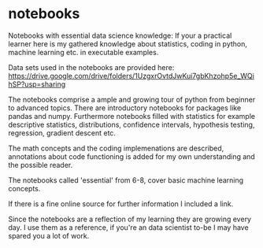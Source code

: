 # notebooks

Notebooks with essential data science knowledge:
If your a practical learner here is my gathered knowledge about 
statistics, coding in python, machine learning etc. in executable examples.

Data sets used in the notebooks are provided here:
https://drive.google.com/drive/folders/1UzgxrOvtdJwKui7gbKhzohp5e_WQihSP?usp=sharing

The notebooks comprise a ample and growing tour of python from beginner to advanced topics.
There are introductory notebooks for packages like pandas and numpy.
Furthermore notebooks filled with statistics for example 
descriptive statistics, distributions, confidence intervals, 
hypothesis testing, regression, gradient descent etc.

The math concepts and the coding implemenations are described,
annotations about code functioning is added for my own understanding and the possible reader.

The notebooks called 'essential' from 6-8, cover basic machine learning concepts. 

If there is a fine online source for further information I included a link.

Since the notebooks are a reflection of my learning they are growing every day.
I use them as a reference, if you're an data scientist to-be I may have spared you a lot of work.
